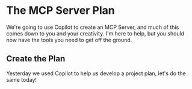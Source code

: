 # The MCP Server Plan

We're going to use Copilot to create an MCP Server, and much of this comes down to you and your creativity. I'm here to help, but you should now have the tools you need to get off the ground.

## Create the Plan

Yesterday we used Copilot to help us develop a project plan, let's do the same today!